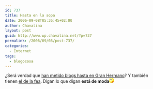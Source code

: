 ```yaml
---
id: 737
title: Hasta en la sopa
date: 2006-09-08T05:36:45+02:00
author: Chavalina
layout: post
guid: http://www.wp.chavalina.net/?p=737
permalink: /2006/09/08/post-737/
categories:
  - Internet
tags:
  - blogocosa
---
```

&iquest;Ser&aacute; verdad que <a href="http://www.20minutos.es/noticia/149858/0/gran/hermano/ecologico/" target="_blank">han metido blogs hasta en Gran Hermano</a>? Y tambi&eacute;n tienen <a href="http://www.yotambiensoybea.com/diariodeunafea/" target="_blank">el de la fea</a>. Digan lo que digan **est&aacute; de moda**![emo](/imagenes/emoticonos/pensativo.gif)